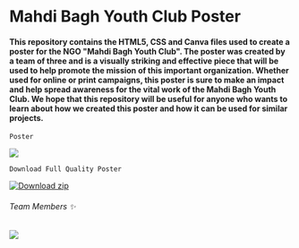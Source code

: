 # Mahdi Bagh Youth Club Poster

#### This repository contains the HTML5, CSS and Canva files used to create a poster for the NGO "Mahdi Bagh Youth Club". The poster was created by a team of three and is a visually striking and effective piece that will be used to help promote the mission of this important organization. Whether used for online or print campaigns, this poster is sure to make an impact and help spread awareness for the vital work of the Mahdi Bagh Youth Club. We hope that this repository will be useful for anyone who wants to learn about how we created this poster and how it can be used for similar projects.

```Poster```

<div>
    <img src="https://cdn.discordapp.com/attachments/1044124684523937803/1068531480185282680/image.png"/>
</div>

``` Download Full Quality Poster ```

[![Download zip](https://custom-icon-badges.herokuapp.com/badge/-Download-yellow?style=for-the-badge&logo=download&logoColor=white "Download zip")](https://github.com/niyazbadar/poster-making/archive/refs/heads/main.zip)

###### Team Members ✨

<a href="https://github.com/niyazbadar/MBYC-Poster/graphs/contributors">
  <img src="https://contrib.rocks/image?repo=niyazbadar/MBYC-Poster" />
</a>
